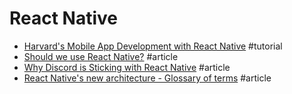 # React Native

- [Harvard's Mobile App Development with React Native](https://cs50.github.io/mobile/lectures) #tutorial 
- [Should we use React Native?](https://blog.expo.io/should-we-use-react-native-1465d8b607ac) #article
- [Why Discord is Sticking with React Native](https://blog.discordapp.com/why-discord-is-sticking-with-react-native-ccc34be0d427) #article
- [React Native's new architecture - Glossary of terms](http://blog.nparashuram.com/2019/01/react-natives-new-architecture-glossary.html) #article
